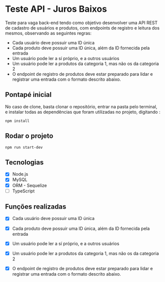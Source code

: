 # Teste API -  Juros Baixos

Teste para vaga back-end tendo como objetivo desenvolver uma API REST de cadastro de usuários e produtos, com endpoints
de registro e leitura dos mesmos, observando as seguintes regras:
- Cada usuário deve possuir uma ID única
- Cada produto deve possuir uma ID única, além da ID fornecida pela entrada
- Um usuário pode ler a sí próprio, e a outros usuários
- Um usuário pode ler a produtos da categoria 1, mas não os da categoria 2
- O endpoint de registro de produtos deve estar preparado para lidar e registrar uma entrada com o formato descrito abaixo.

## Pontapé inicial

No caso de clone, basta clonar o repositório, entrar na pasta pelo terminal, e instalar todas as dependências que foram 
utilizadas no projeto, digitando :

```
npm install
```
## Rodar o projeto 

```
npm run start-dev
```

## Tecnologias 

- [x] Node.js
- [x] MySQL
- [x] ORM - Sequelize
- [ ] TypeScript

## Funções realizadas 
- [x] Cada usuário deve possuir uma ID única
- [x] Cada produto deve possuir uma ID única, além da ID fornecida pela entrada
- [x] Um usuário pode ler a sí próprio, e a outros usuários
- [x] Um usuário pode ler a produtos da categoria 1, mas não os da categoria 2
- [x] O endpoint de registro de produtos deve estar preparado para lidar e registrar uma entrada com o formato 
descrito abaixo.


